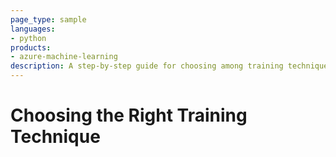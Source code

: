 ```yaml
---
page_type: sample
languages:
- python
products:
- azure-machine-learning
description: A step-by-step guide for choosing among training techniques.
---
```


# Choosing the Right Training Technique

